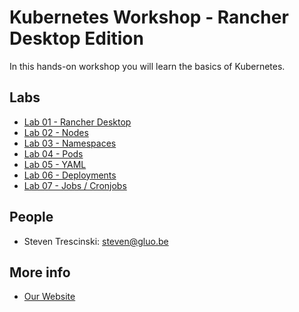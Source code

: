 # Kubernetes Workshop - Rancher Desktop Edition

In this hands-on workshop you will learn the basics of Kubernetes.

## Labs

* [Lab 01 - Rancher Desktop](lab-01)
* [Lab 02 - Nodes](lab-02)
* [Lab 03 - Namespaces](lab-03)
* [Lab 04 - Pods](lab-04)
* [Lab 05 - YAML](lab-05)
* [Lab 06 - Deployments](lab-06)
* [Lab 07 - Jobs / Cronjobs](lab-07)

## People

* Steven Trescinski: steven@gluo.be

## More info

* [Our Website](http://www.gluo.be)